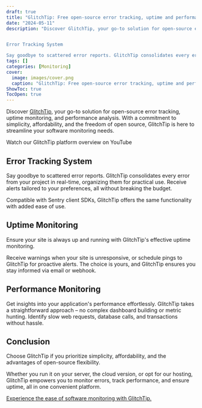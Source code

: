 ```yaml
---
draft: true
title: "GlitchTip: Free open-source error tracking, uptime and performance monitoring"
date: "2024-05-11"
description: "Discover GlitchTip, your go-to solution for open-source error tracking, uptime monitoring, and performance analysis. With a commitment to simplicity, affordability, and the freedom of open source, GlitchTip is here to streamline your software monitoring needs.


Error Tracking System

Say goodbye to scattered error reports. GlitchTip consolidates every error from your"
tags: []
categories: [Monitoring]
cover:
  image: images/cover.png
  caption: "GlitchTip: Free open-source error tracking, uptime and performance monitoring"
ShowToc: true
TocOpen: true
---
```



Discover [GlitchTip](https://elest.io/open-source/glitchtip?ref=blog.elest.io), your go\-to solution for open\-source error tracking, uptime monitoring, and performance analysis. With a commitment to simplicity, affordability, and the freedom of open source, GlitchTip is here to streamline your software monitoring needs.



Watch our GlitchTip platform overview on YouTube



## **Error Tracking System**

Say goodbye to scattered error reports. GlitchTip consolidates every error from your project in real\-time, organizing them for practical use. Receive alerts tailored to your preferences, all without breaking the budget. 

Compatible with Sentry client SDKs, GlitchTip offers the same functionality with added ease of use.

## **Uptime Monitoring**

Ensure your site is always up and running with GlitchTip's effective uptime monitoring. 

Receive warnings when your site is unresponsive, or schedule pings to GlitchTip for proactive alerts. The choice is yours, and GlitchTip ensures you stay informed via email or webhook.

## **Performance Monitoring**

Get insights into your application's performance effortlessly. GlitchTip takes a straightforward approach – no complex dashboard building or metric hunting. Identify slow web requests, database calls, and transactions without hassle.

## **Conclusion**

Choose GlitchTip if you prioritize simplicity, affordability, and the advantages of open\-source flexibility. 

Whether you run it on your server, the cloud version, or opt for our hosting, GlitchTip empowers you to monitor errors, track performance, and ensure uptime, all in one convenient platform. 

[Experience the ease of software monitoring with GlitchTip.](https://elest.io/open-source/glitchtip?ref=blog.elest.io)



